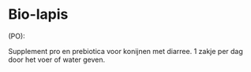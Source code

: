# Bio-lapis

(PO):

Supplement pro en prebiotica voor konijnen met diarree. 1 zakje per dag door het voer of water geven.
